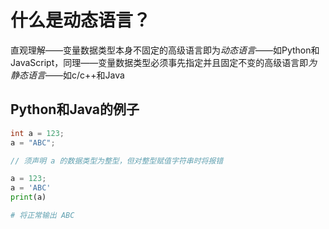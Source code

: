 # 什么是动态语言？

直观理解——变量数据类型本身不固定的高级语言即为*动态语言*——如Python和JavaScript，同理——变量数据类型必须事先指定并且固定不变的高级语言即*为静态语言*——如c/c++和Java

## Python和Java的例子

```Java
int a = 123; 
a = "ABC";

// 须声明 a 的数据类型为整型，但对整型赋值字符串时将报错
```

```python
a = 123;
a = 'ABC'
print(a)

# 将正常输出 ABC
```